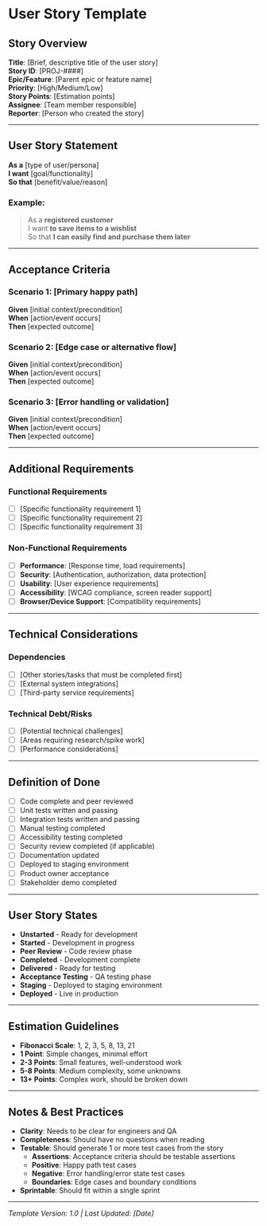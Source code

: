 # User Story Template

## Story Overview
**Title**: [Brief, descriptive title of the user story]  
**Story ID**: [PROJ-####]  
**Epic/Feature**: [Parent epic or feature name]  
**Priority**: [High/Medium/Low]  
**Story Points**: [Estimation points]  
**Assignee**: [Team member responsible]  
**Reporter**: [Person who created the story]

---

## User Story Statement

**As a** [type of user/persona]  
**I want** [goal/functionality]  
**So that** [benefit/value/reason]

### Example:
> As a **registered customer**  
> I want **to save items to a wishlist**  
> So that **I can easily find and purchase them later**

---

## Acceptance Criteria

### Scenario 1: [Primary happy path]
**Given** [initial context/precondition]  
**When** [action/event occurs]  
**Then** [expected outcome]

### Scenario 2: [Edge case or alternative flow]
**Given** [initial context/precondition]  
**When** [action/event occurs]  
**Then** [expected outcome]

### Scenario 3: [Error handling or validation]
**Given** [initial context/precondition]  
**When** [action/event occurs]  
**Then** [expected outcome]

---

## Additional Requirements

### Functional Requirements
- [ ] [Specific functionality requirement 1]
- [ ] [Specific functionality requirement 2]
- [ ] [Specific functionality requirement 3]

### Non-Functional Requirements
- [ ] **Performance**: [Response time, load requirements]
- [ ] **Security**: [Authentication, authorization, data protection]
- [ ] **Usability**: [User experience requirements]
- [ ] **Accessibility**: [WCAG compliance, screen reader support]
- [ ] **Browser/Device Support**: [Compatibility requirements]

---

## Technical Considerations

### Dependencies
- [ ] [Other stories/tasks that must be completed first]
- [ ] [External system integrations]
- [ ] [Third-party service requirements]

### Technical Debt/Risks
- [ ] [Potential technical challenges]
- [ ] [Areas requiring research/spike work]
- [ ] [Performance considerations]

---

## Definition of Done

- [ ] Code complete and peer reviewed
- [ ] Unit tests written and passing
- [ ] Integration tests written and passing
- [ ] Manual testing completed
- [ ] Accessibility testing completed
- [ ] Security review completed (if applicable)
- [ ] Documentation updated
- [ ] Deployed to staging environment
- [ ] Product owner acceptance
- [ ] Stakeholder demo completed

---

## User Story States
- **Unstarted** - Ready for development
- **Started** - Development in progress
- **Peer Review** - Code review phase
- **Completed** - Development complete
- **Delivered** - Ready for testing
- **Acceptance Testing** - QA testing phase
- **Staging** - Deployed to staging environment
- **Deployed** - Live in production

---

## Estimation Guidelines
- **Fibonacci Scale**: 1, 2, 3, 5, 8, 13, 21
- **1 Point**: Simple changes, minimal effort
- **2-3 Points**: Small features, well-understood work
- **5-8 Points**: Medium complexity, some unknowns
- **13+ Points**: Complex work, should be broken down

---

## Notes & Best Practices

- **Clarity**: Needs to be clear for engineers and QA
- **Completeness**: Should have no questions when reading  
- **Testable**: Should generate 1 or more test cases from the story
  - **Assertions**: Acceptance criteria should be testable assertions
  - **Positive**: Happy path test cases
  - **Negative**: Error handling/error state test cases
  - **Boundaries**: Edge cases and boundary conditions
- **Sprintable**: Should fit within a single sprint

---

*Template Version: 1.0 | Last Updated: [Date]*